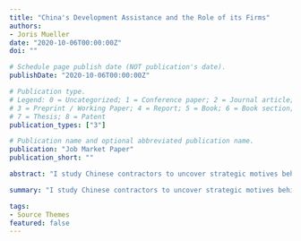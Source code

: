 ```yaml
---
title: "China's Development Assistance and the Role of its Firms"
authors:
- Joris Mueller
date: "2020-10-06T00:00:00Z"
doi: ""

# Schedule page publish date (NOT publication's date).
publishDate: "2020-10-06T00:00:00Z"

# Publication type.
# Legend: 0 = Uncategorized; 1 = Conference paper; 2 = Journal article;
# 3 = Preprint / Working Paper; 4 = Report; 5 = Book; 6 = Book section;
# 7 = Thesis; 8 = Patent
publication_types: ["3"]

# Publication name and optional abbreviated publication name.
publication: "Job Market Paper"
publication_short: ""

abstract: "I study Chinese contractors to uncover strategic motives behind development assistance by the Chinese government to developing countries."

summary: "I study Chinese contractors to uncover strategic motives behind development assistance by the Chinese government to developing countries."

tags:
- Source Themes
featured: false
---
```

